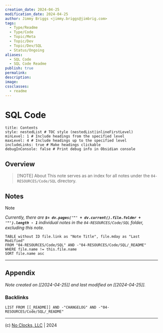 ```yaml
---
creation_date: 2024-04-25
modification_date: 2024-04-25
author: Jimmy Briggs <jimmy.briggs@jimbrig.com>
tags:
  - Type/Readme
  - Type/Code
  - Topic/Meta
  - Topic/Dev
  - Topic/Dev/SQL
  - Status/Ongoing
aliases:
  - SQL Code
  - SQL Code Readme
publish: true
permalink:
description:
image:
cssclasses:
  - readme
---
```



# SQL Code

```table-of-contents
title: Contents 
style: nestedList # TOC style (nestedList|inlineFirstLevel)
minLevel: 1 # Include headings from the specified level
maxLevel: 4 # Include headings up to the specified level
includeLinks: true # Make headings clickable
debugInConsole: false # Print debug info in Obsidian console
```

## Overview

> [!NOTE] About
> This note serves as an index for all notes under the `04-RESOURCES/Code/SQL` directory.

## Notes

> [!NOTE]
> *Currently, there are **`$= dv.pages('"' + dv.current().file.folder + '"').length - 1`**  individual notes in the `04-RESOURCES/Code/SQL` folder, excluding this note.*

```dataview
TABLE without ID file.link as "Note Title", file.mday as "Last Modified"
FROM "04-RESOURCES/Code/SQL" AND -"04-RESOURCES/Code/SQL/_README"
WHERE file.name != this.file.name
SORT file.name asc
```

***

## Appendix

*Note created on [[2024-04-25]] and last modified on [[2024-04-25]].*

### Backlinks

```dataview
LIST FROM [[_README]] AND -"CHANGELOG" AND -"04-RESOURCES/Code/SQL/_README"
```

***

(c) [No Clocks, LLC](https://github.com/noclocks) | 2024